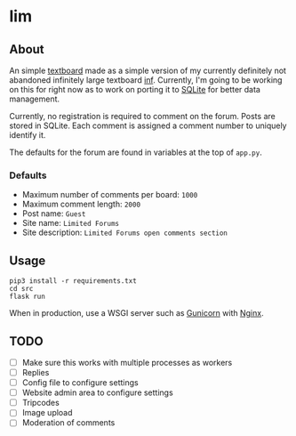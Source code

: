 # lim

## About

An simple [textboard](https://en.wikipedia.org/wiki/Textboard) made as a
simple version of my currently definitely not abandoned infinitely large
textboard [inf](https://github.com/gscbravo/inf). Currently, I'm going to
be working on this for right now as to work on porting it to
[SQLite](https://en.wikipedia.org/wiki/SQLite) for better data management.

Currently, no registration is required to comment on the forum. Posts are
stored in SQLite. Each comment is assigned a comment number to uniquely
identify it.

The defaults for the forum are found in variables at the top of `app.py`.

### Defaults
- Maximum number of comments per board: `1000`
- Maximum comment length: `2000`
- Post name: `Guest`
- Site name: `Limited Forums`
- Site description: `Limited Forums open comments section`

## Usage

```
pip3 install -r requirements.txt
cd src
flask run
```

When in production, use a WSGI server such as [Gunicorn](https://gunicorn.org/)
with [Nginx](https://nginx.org/).

## TODO

- [ ] Make sure this works with multiple processes as workers
- [ ] Replies
- [ ] Config file to configure settings
- [ ] Website admin area to configure settings
- [ ] Tripcodes
- [ ] Image upload
- [ ] Moderation of comments
